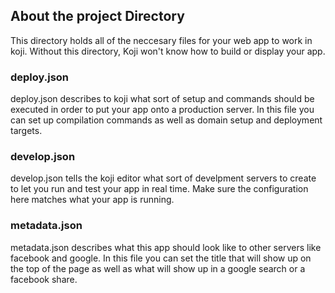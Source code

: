 ## About the project Directory

This directory holds all of the neccesary files for your web app to work in koji.
Without this directory, Koji won't know how to build or display your app.

### deploy.json

deploy.json describes to koji what sort of setup and commands should be executed in order
to put your app onto a production server. In this file you can set up compilation commands
as well as domain setup and deployment targets.

### develop.json

develop.json tells the koji editor what sort of develpment servers to create to let you
run and test your app in real time. Make sure the configuration here matches what your app
is running.

### metadata.json

metadata.json describes what this app should look like to other servers like facebook
and google. In this file you can set the title that will show up on the top of the page
as well as what will show up in a google search or a facebook share.